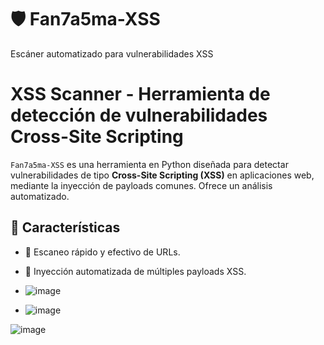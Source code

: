 # 🛡️ Fan7a5ma-XSS
Escáner automatizado para vulnerabilidades XSS

#  XSS Scanner - Herramienta de detección de vulnerabilidades Cross-Site Scripting

`Fan7a5ma-XSS` es una herramienta en Python diseñada para detectar vulnerabilidades de tipo **Cross-Site Scripting (XSS)** en aplicaciones web, mediante la inyección de payloads comunes. Ofrece un análisis automatizado.

## 📌 Características

- 🚀 Escaneo rápido y efectivo de URLs.
- 🧪 Inyección automatizada de múltiples payloads XSS.

- ![image](https://github.com/user-attachments/assets/bd046022-03e3-4df2-86a9-e4f46a952f7b)

- ![image](https://github.com/user-attachments/assets/89567ef0-e6e7-49a3-b52d-aa8dbb60cfb5)


![image](https://github.com/user-attachments/assets/ded6b2c7-3ad3-4103-9fc4-117d334b53be)

